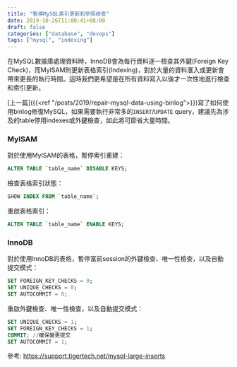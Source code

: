 ```yaml
---
title: "暫停MySQL索引更新和參照檢查"
date: 2019-10-26T11:00:41+08:00
draft: false
categories: ["database", "devops"]
tags: ["mysql", "indexing"]
---
```


在MySQL數據庫處理資料時，InnoDB會為每行資料逐一檢查其外鍵(Foreign Key Check)，而MyISAM則更新表格索引(Indexing)，對於大量的資料滙入或更新會帶來更長的執行時間。這時我們更希望是在所有資料寫入以後才一次性地進行檢查和索引更新。

<!--more-->

[上一篇]({{<ref "/posts/2019/repair-mysql-data-using-binlog">}})寫了如何使用binlog修復MySQL，如果需要執行非常多的`INSERT`/`UPDATE` query，建議先為涉及的table停用indexes或外鍵檢查，如此將可節省大量時間。

### MyISAM

對於使用MyISAM的表格，暫停索引重建：

```sql
ALTER TABLE `table_name` DISABLE KEYS;
```

檢查表格索引狀態：

```sql
SHOW INDEX FROM `table_name`;
```

重啟表格索引：

```sql
ALTER TABLE `table_name` ENABLE KEYS;
```

### InnoDB

對於使用InnoDB的表格，暫停富前session的外鍵檢查、唯一性檢查，以及自動提交模式：

```sql
SET FOREIGN_KEY_CHECKS = 0;
SET UNIQUE_CHECKS = 0;
SET AUTOCOMMIT = 0;
```

重啟外鍵檢查、唯一性檢查，以及自動提交模式：

```sql
SET UNIQUE_CHECKS = 1;
SET FOREIGN_KEY_CHECKS = 1;
COMMIT; //確保變更提交
SET AUTOCOMMIT = 1;
```

參考: https://support.tigertech.net/mysql-large-inserts
